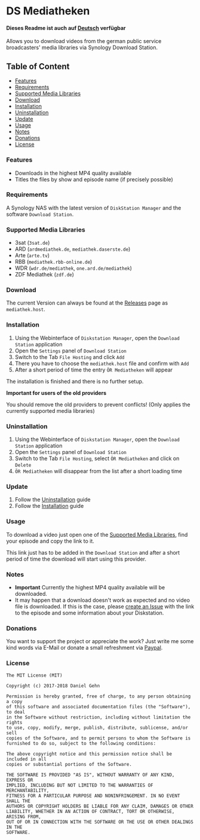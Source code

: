 # DS Mediatheken

#### Dieses Readme ist auch auf [Deutsch](README.md) verfügbar

Allows you to download videos from the german public service broadcasters' media libraries via Synology Download Station.

## Table of Content

- [Features](#features)
- [Requirements](#requirements)
- [Supported Media Libraries](#supported-media-libraries)
- [Download](#download)
- [Installation](#installation)
- [Uninstallation](#uninstallation)
- [Update](#update)
- [Usage](#usage)
- [Notes](#notes)
- [Donations](#donations)
- [License](#license)

### Features

- Downloads in the highest MP4 quality available
- Titles the files by show and episode name (if precisely possible)

### Requirements

A Synology NAS with the latest version of `DiskStation Manager` and the software `Download Station`.

### Supported Media Libraries

- 3sat (`3sat.de`)
- ARD (`ardmediathek.de`, `mediathek.daserste.de`)
- Arte (`arte.tv`)
- RBB (`mediathek.rbb-online.de`)
- WDR (`wdr.de/mediathek`, `one.ard.de/mediathek`)
- ZDF Mediathek (`zdf.de`)

### Download

The current Version can always be found at the [Releases](https://github.com/iNaD/ds-mediatheken/releases/latest) page as `mediathek.host`.

### Installation

1. Using the Webinterface of `Diskstation Manager`, open the `Download Station` application
2. Open the `Settings` panel of `Download Station`
3. Switch to the Tab `File Hosting` and click `Add`
4. There you have to choose the `mediathek.host` file and confirm with `Add`
5. After a short period of time the entry `ÖR Mediatheken` will appear

The installation is finished and there is no further setup.

**Important for users of the old providers**

You should remove the old providers to prevent conflicts! (Only applies the currently supported media libraries)

### Uninstallation

1. Using the Webinterface of `Diskstation Manager`, open the `Download Station` application
2. Open the `Settings` panel of `Download Station`
3. Switch to the Tab `File Hosting`, select `ÖR Mediatheken` and click on `Delete`
4. `ÖR Mediatheken` will disappear from the list after a short loading time

### Update

1. Follow the [Uninstallation](#uninstallation) guide
2. Follow the [Installation](#installation) guide

### Usage

To download a video just open one of the [Supported Media Libraries](#supported-media-libraries), find your episode and copy the link to it.

This link just has to be added in the `Download Station` and after a short period of time the download will start using this provider.

### Notes


- **Important** Currently the highest MP4 quality available will be downloaded.
- It may happen that a download doesn't work as expected and no video file is downloaded. If this is the case, please [create an Issue](https://github.com/iNaD/ds-mediatheken/issues/new) with the link to the episode and some information about your Diskstation.

### Donations

You want to support the project or appreciate the work? Just write me some kind words via E-Mail or donate a small refreshment via [Paypal](https://paypal.me/theiNaD).

### License

```
The MIT License (MIT)

Copyright (c) 2017-2018 Daniel Gehn

Permission is hereby granted, free of charge, to any person obtaining a copy
of this software and associated documentation files (the "Software"), to deal
in the Software without restriction, including without limitation the rights
to use, copy, modify, merge, publish, distribute, sublicense, and/or sell
copies of the Software, and to permit persons to whom the Software is
furnished to do so, subject to the following conditions:

The above copyright notice and this permission notice shall be included in all
copies or substantial portions of the Software.

THE SOFTWARE IS PROVIDED "AS IS", WITHOUT WARRANTY OF ANY KIND, EXPRESS OR
IMPLIED, INCLUDING BUT NOT LIMITED TO THE WARRANTIES OF MERCHANTABILITY,
FITNESS FOR A PARTICULAR PURPOSE AND NONINFRINGEMENT. IN NO EVENT SHALL THE
AUTHORS OR COPYRIGHT HOLDERS BE LIABLE FOR ANY CLAIM, DAMAGES OR OTHER
LIABILITY, WHETHER IN AN ACTION OF CONTRACT, TORT OR OTHERWISE, ARISING FROM,
OUT OF OR IN CONNECTION WITH THE SOFTWARE OR THE USE OR OTHER DEALINGS IN THE
SOFTWARE.
```
